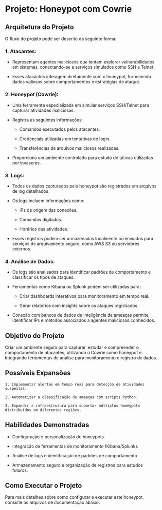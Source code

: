# Projeto: Honeypot com Cowrie

## Arquitetura do Projeto

O fluxo do projeto pode ser descrito da seguinte forma:

### 1. Atacantes:

- Representam agentes maliciosos que tentam explorar vulnerabilidades em sistemas, conectando-se a serviços simulados como SSH e Telnet.

- Esses atacantes interagem diretamente com o honeypot, fornecendo dados valiosos sobre comportamentos e estratégias de ataque.

### 2. Honeypot (Cowrie):

- Uma ferramenta especializada em simular serviços SSH/Telnet para capturar atividades maliciosas.

- Registra as seguintes informações:

    - Comandos executados pelos atacantes.

    - Credenciais utilizadas em tentativas de login.

    - Transferências de arquivos maliciosos realizadas.

- Proporciona um ambiente controlado para estudo de táticas utilizadas por invasores.

### 3. Logs:

- Todos os dados capturados pelo honeypot são registrados em arquivos de log detalhados.

- Os logs incluem informações como:

    - IPs de origem das conexões.

    - Comandos digitados.

    - Horários das atividades.

- Esses registros podem ser armazenados localmente ou enviados para serviços de arquivamento seguro, como AWS S3 ou servidores externos.

### 4. Análise de Dados:

- Os logs são analisados para identificar padrões de comportamento e classificar os tipos de ataques.

- Ferramentas como Kibana ou Splunk podem ser utilizadas para:

    - Criar dashboards interativos para monitoramento em tempo real.

    - Gerar relatórios com insights sobre os ataques registrados.

- Conexão com bancos de dados de inteligência de ameaças permite identificar IPs e métodos associados a agentes maliciosos conhecidos.

## Objetivo do Projeto

Criar um ambiente seguro para capturar, estudar e compreender o comportamento de atacantes, utilizando o Cowrie como honeypot e integrando ferramentas de análise para monitoramento e registro de dados.

## Possíveis Expansões

    1. Implementar alertas em tempo real para detecção de atividades suspeitas.

    2. Automatizar a classificação de ameaças com scripts Python.

    3. Expandir a infraestrutura para suportar múltiplos honeypots distribuídos em diferentes regiões.

## Habilidades Demonstradas

- Configuração e personalização de honeypots.

- Integração de ferramentas de monitoramento (Kibana/Splunk).

- Análise de logs e identificação de padrões de comportamento.

- Armazenamento seguro e organização de registros para estudos futuros.

## Como Executar o Projeto

Para mais detalhes sobre como configurar e executar este honeypot, consulte os arquivos de documentação abaixo:


